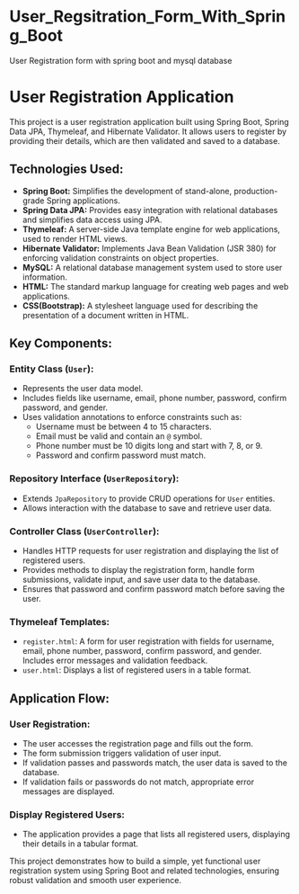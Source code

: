 # User_Regsitration_Form_With_Spring_Boot
User Registration form with spring boot and mysql database


<!DOCTYPE html>
<html lang="en">
<head>
    <meta charset="UTF-8">
    <title>User Registration Application</title>
</head>
<body>

<h1>User Registration Application</h1>

<p>This project is a user registration application built using Spring Boot, Spring Data JPA, Thymeleaf, and Hibernate Validator. It allows users to register by providing their details, which are then validated and saved to a database.</p>

<h2>Technologies Used:</h2>
<ul>
    <li><b>Spring Boot:</b> Simplifies the development of stand-alone, production-grade Spring applications.</li>
    <li><b>Spring Data JPA:</b> Provides easy integration with relational databases and simplifies data access using JPA.</li>
    <li><b>Thymeleaf:</b> A server-side Java template engine for web applications, used to render HTML views.</li>
    <li><b>Hibernate Validator:</b> Implements Java Bean Validation (JSR 380) for enforcing validation constraints on object properties.</li>
    <li><b>MySQL:</b> A relational database management system used to store user information.</li>
    <li><b>HTML:</b> The standard markup language for creating web pages and web applications.</li>
    <li><b>CSS(Bootstrap):</b> A stylesheet language used for describing the presentation of a document written in HTML.</li>
</ul>

<h2>Key Components:</h2>

<h3>Entity Class (<code>User</code>):</h3>
<ul>
    <li>Represents the user data model.</li>
    <li>Includes fields like username, email, phone number, password, confirm password, and gender.</li>
    <li>Uses validation annotations to enforce constraints such as:
        <ul>
            <li>Username must be between 4 to 15 characters.</li>
            <li>Email must be valid and contain an <code>@</code> symbol.</li>
            <li>Phone number must be 10 digits long and start with 7, 8, or 9.</li>
            <li>Password and confirm password must match.</li>
        </ul>
    </li>
</ul>

<h3>Repository Interface (<code>UserRepository</code>):</h3>
<ul>
    <li>Extends <code>JpaRepository</code> to provide CRUD operations for <code>User</code> entities.</li>
    <li>Allows interaction with the database to save and retrieve user data.</li>
</ul>

<h3>Controller Class (<code>UserController</code>):</h3>
<ul>
    <li>Handles HTTP requests for user registration and displaying the list of registered users.</li>
    <li>Provides methods to display the registration form, handle form submissions, validate input, and save user data to the database.</li>
    <li>Ensures that password and confirm password match before saving the user.</li>
</ul>

<h3>Thymeleaf Templates:</h3>
<ul>
    <li><code>register.html</code>: A form for user registration with fields for username, email, phone number, password, confirm password, and gender. Includes error messages and validation feedback.</li>
    <li><code>user.html</code>: Displays a list of registered users in a table format.</li>
</ul>

<h2>Application Flow:</h2>

<h3>User Registration:</h3>
<ul>
    <li>The user accesses the registration page and fills out the form.</li>
    <li>The form submission triggers validation of user input.</li>
    <li>If validation passes and passwords match, the user data is saved to the database.</li>
    <li>If validation fails or passwords do not match, appropriate error messages are displayed.</li>
</ul>

<h3>Display Registered Users:</h3>
<ul>
    <li>The application provides a page that lists all registered users, displaying their details in a tabular format.</li>
</ul>

<p>This project demonstrates how to build a simple, yet functional user registration system using Spring Boot and related technologies, ensuring robust validation and smooth user experience.</p>

</body>
</html>
